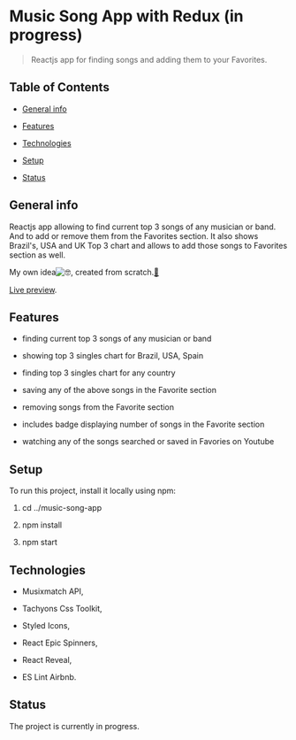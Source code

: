 # Music Song App with Redux (in progress)

> Reactjs app for finding songs and adding them to your Favorites.

## Table of Contents

- [General info](#general-info)

- [Features](#features)

- [Technologies](#technologies)

- [Setup](#setup)

- [Status](#status)

## General info

Reactjs app allowing to find current top 3 songs of any musician or band. And to add or remove them from the Favorites section. It also shows Brazil's, USA and UK Top 3 chart and allows to add those songs to Favorites section as well.

My own idea![🤓](https://mail.google.com/mail/e/1f913), created from scratch.[🔨](https://mail.google.com/mail/e/1f528)

[Live preview](https://suavek85.github.io/Music-Song-App/).

## Features

- finding current top 3 songs of any musician or band

- showing top 3 singles chart for Brazil, USA, Spain

- finding top 3 singles chart for any country

- saving any of the above songs in the Favorite section 

- removing songs from the Favorite section

- includes badge displaying number of songs in the Favorite section

- watching any of the songs searched or saved in Favories on Youtube 


## Setup

To run this project, install it locally using npm:

1. cd ../music-song-app

2. npm install

3. npm start

## Technologies

- Musixmatch API,

- Tachyons Css Toolkit,

- Styled Icons,

- React Epic Spinners,

- React Reveal,

- ES Lint Airbnb.

## Status

The project is currently in progress.